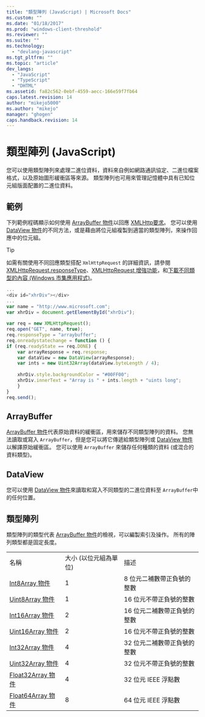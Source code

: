 ```yaml
---
title: "類型陣列 (JavaScript) | Microsoft Docs"
ms.custom: ""
ms.date: "01/18/2017"
ms.prod: "windows-client-threshold"
ms.reviewer: ""
ms.suite: ""
ms.technology: 
  - "devlang-javascript"
ms.tgt_pltfrm: ""
ms.topic: "article"
dev_langs: 
  - "JavaScript"
  - "TypeScript"
  - "DHTML"
ms.assetid: fa82c562-0ebf-4559-aecc-166e59f7fb64
caps.latest.revision: 14
author: "mikejo5000"
ms.author: "mikejo"
manager: "ghogen"
caps.handback.revision: 14
---
```

# 類型陣列 (JavaScript)
您可以使用類型陣列來處理二進位資料，資料來自例如網路通訊協定、二進位檔案格式，以及原始圖形緩衝區等來源。  類型陣列也可用來管理記憶體中具有已知位元組版面配置的二進位資料。  
  
## 範例  
 下列範例程碼顯示如何使用 [ArrayBuffer 物件](../../javascript/reference/arraybuffer-object.md)以回應 [XMLHttp要求](http://msdn.microsoft.com/library/ie/ms535874\(v=vs.85\).aspx)。  您可以使用 [DataView 物件](../../javascript/reference/dataview-object.md)的不同方法，或是藉由將位元組複製到適當的類型陣列，來操作回應中的位元組。  
  
> [!TIP]
>  如需有關使用不同回應類型搭配 `XmlHttpRequest` 的詳細資訊，請參閱 [XMLHttpRequest.responseType](http://msdn.microsoft.com/zh-tw/8d7738d1-4bfd-4cf1-8015-174def089556)、[XMLHttpRequest 增強功能](http://msdn.microsoft.com/zh-tw/be09137c-6546-441b-b953-dcbf72b77069)，和[下載不同類型的內容 \(Windows 市集應用程式\)](http://msdn.microsoft.com/zh-tw/c0006bbd-17f9-4c6a-af81-2acaf109111d)。  
  
```javascript  
...  
<div id="xhrDiv"></div>  
...  
var name = "http://www.microsoft.com";  
var xhrDiv = document.getElementById("xhrDiv");  
  
var req = new XMLHttpRequest();  
req.open("GET", name, true);  
req.responseType = "arraybuffer";  
req.onreadystatechange = function () {  
if (req.readyState == req.DONE) {  
    var arrayResponse = req.response;  
    var dataView = new DataView(arrayResponse);  
    var ints = new Uint32Array(dataView.byteLength / 4);  
  
    xhrDiv.style.backgroundColor = "#00FF00";  
    xhrDiv.innerText = "Array is " + ints.length + "uints long";  
    }  
}  
req.send();  
```  
  
## ArrayBuffer  
 [ArrayBuffer 物件](../../javascript/reference/arraybuffer-object.md)代表原始資料的緩衝區，用來儲存不同類型陣列的資料。  您無法讀取或寫入 `ArrayBuffer`，但是您可以將它傳遞給類型陣列或 [DataView 物件](../../javascript/reference/dataview-object.md) 以解譯原始緩衝區。  您可以使用 `ArrayBuffer` 來儲存任何種類的資料 \(或混合的資料類型\)。  
  
## DataView  
 您可以使用 [DataView 物件](../../javascript/reference/dataview-object.md)來讀取和寫入不同類型的二進位資料至 `ArrayBuffer`中的任何位置。  
  
## 類型陣列  
 類型陣列的類型代表 [ArrayBuffer 物件](../../javascript/reference/arraybuffer-object.md)的檢視，可以編製索引及操作。  所有的陣列類型都是固定長度。  
  
||||  
|-|-|-|  
|名稱|大小 \(以位元組為單位\)|描述|  
|[Int8Array 物件](../../javascript/reference/int8array-object.md)|1|8 位元二補數帶正負號的整數|  
|[Uint8Array 物件](../../javascript/reference/uint8array-object.md)|1|16 位元不帶正負號的整數|  
|[Int16Array 物件](../../javascript/reference/int16array-object.md)|2|16 位元二補數帶正負號的整數|  
|[Uint16Array 物件](../../javascript/reference/uint16array-object.md)|2|16 位元不帶正負號的整數|  
|[Int32Array 物件](../../javascript/reference/int32array-object.md)|4|32 位元二補數帶正負號的整數|  
|[Uint32Array 物件](../../javascript/reference/uint32array-object.md)|4|32 位元不帶正負號的整數|  
|[Float32Array 物件](../../javascript/reference/float32array-object.md)|4|32 位元 IEEE 浮點數|  
|[Float64Array 物件](../../javascript/reference/float64array-object.md)|8|64 位元 IEEE 浮點數|